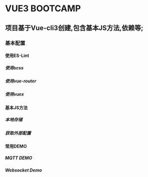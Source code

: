 # VUE3 BOOTCAMP
## 项目基于Vue-cli3创建,包含基本JS方法,依赖等;
### 基本配置
#### 使用ES-Lint
##### 使用scss
##### 使用vue-router
##### 使用vuex
#### 基本JS方法
##### 本地存储
##### 获取外部配置
#### 常用DEMO
##### MQTT DEMO
##### Websocket Demo